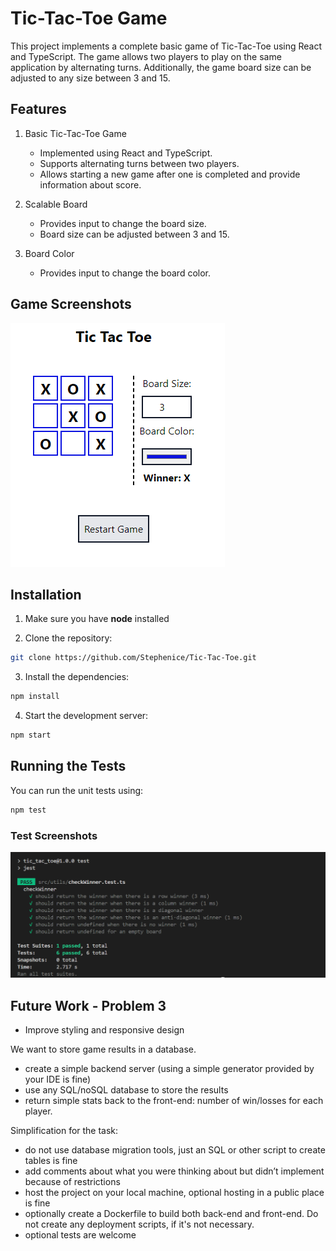 # Tic-Tac-Toe Game

This project implements a complete basic game of Tic-Tac-Toe using React and TypeScript. The game allows two players to play on the same application by alternating turns. Additionally, the game board size can be adjusted to any size between 3 and 15.

## Features

1. Basic Tic-Tac-Toe Game

   - Implemented using React and TypeScript.
   - Supports alternating turns between two players.
   - Allows starting a new game after one is completed and provide information about score.

2. Scalable Board

   - Provides input to change the board size.
   - Board size can be adjusted between 3 and 15.

3. Board Color
   - Provides input to change the board color.

## Game Screenshots

<img  alt="gameF" src="./game.png" width="" height="" />


## Installation

1. Make sure you have **node** installed

2. Clone the repository:

```bash
git clone https://github.com/Stephenice/Tic-Tac-Toe.git
```

3. Install the dependencies:

```bash
npm install
```

4. Start the development server:

```bash
npm start
```

## Running the Tests

You can run the unit tests using:

```bash
npm test
```

### Test Screenshots

<img  alt="test" src="./test.png" width="" height="" />

## Future Work - Problem 3

- Improve styling and responsive design

We want to store game results in a database.

- create a simple backend server (using a simple generator provided by your IDE is fine)
- use any SQL/noSQL database to store the results
- return simple stats back to the front-end: number of win/losses for each player.

Simplification for the task:

- do not use database migration tools, just an SQL or other script to create tables is fine
- add comments about what you were thinking about but didn’t implement because of restrictions
- host the project on your local machine, optional hosting in a public place is fine
- optionally create a Dockerfile to build both back-end and front-end. Do not create any deployment scripts, if it's not necessary.
- optional tests are welcome
